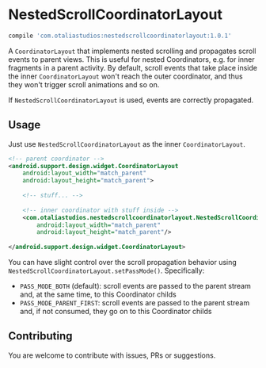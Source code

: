 # NestedScrollCoordinatorLayout

```groovy
compile 'com.otaliastudios:nestedscrollcoordinatorlayout:1.0.1'
```

A `CoordinatorLayout` that implements nested scrolling and propagates scroll events to parent views.
This is useful for nested Coordinators, e.g. for inner fragments in a parent activity. 
By default, scroll events that take place inside the inner `CoordinatorLayout` won't reach the outer 
coordinator, and thus they won't trigger scroll animations and so on.

If `NestedScrollCoordinatorLayout` is used, events are correctly propagated.

## Usage

Just use `NestedScrollCoordinatorLayout` as the inner `CoordinatorLayout`.

```xml
<!-- parent coordinator -->
<android.support.design.widget.CoordinatorLayout
    android:layout_width="match_parent"
    android:layout_height="match_parent">
    
    <!-- stuff... -->
    
    <!-- inner coordinator with stuff inside -->
    <com.otaliastudios.nestedscrollcoordinatorlayout.NestedScrollCoordinatorLayout
        android:layout_width="match_parent"
        android:layout_height="match_parent"/>   
    
</android.support.design.widget.CoordinatorLayout>
```

You can have slight control over the scroll propagation behavior using
`NestedScrollCoordinatorLayout.setPassMode()`. Specifically:

- `PASS_MODE_BOTH` (default): scroll events are passed to the parent stream and, at the same time,
to this Coordinator childs
- `PASS_MODE_PARENT_FIRST`: scroll events are passed to the parent stream and, if not consumed,
they go on to this Coordinator childs

## Contributing

You are welcome to contribute with issues, PRs or suggestions.
